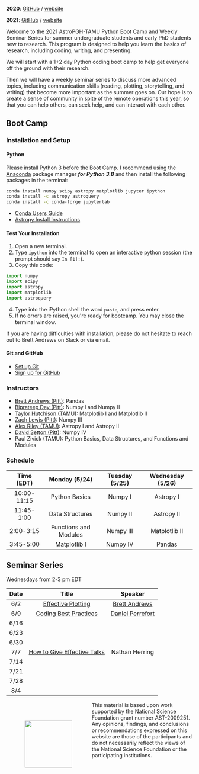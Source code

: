 **2020**: [GitHub](https://github.com/astropgh/astropgh-boot-camp-2020) / [website](https://astropgh.github.io/astropgh-boot-camp-2020/)

**2021**: [GitHub](https://github.com/astropgh/python-boot-camp-2021) / [website](https://astropgh.github.io/python-boot-camp-2021/)

Welcome to the 2021 AstroPGH-TAMU Python Boot Camp and Weekly Seminar Series for summer undergraduate students and early PhD students new to research.  This program is designed to help you learn the basics of research, including coding, writing, and presenting.

We will start with a 1+2 day Python coding boot camp to help get everyone off the ground with their research.

Then we will have a weekly seminar series to discuss more advanced topics, including communication skills (reading, plotting, storytelling, and writing) that become more important as the summer goes on. Our hope is to create a sense of community in spite of the remote operations this year, so that you can help others, can seek help, and can interact with each other.

## Boot Camp
### Installation and Setup
#### Python
Please install Python 3 before the Boot Camp. I recommend using the [Anaconda](https://www.anaconda.com/products/individual) package manager **_for Python 3.8_** and then install the following packages in the terminal:
```bash
conda install numpy scipy astropy matplotlib jupyter ipython
conda install -c astropy astroquery
conda install -c conda-forge jupyterlab
```

- [Conda Users Guide](https://conda.io/docs/user-guide/index.html)
- [Astropy Install Instructions](http://docs.astropy.org/en/stable/install.html)

#### Test Your Installation

1. Open a new terminal.
2. Type `ipython` into the terminal to open an interactive python session (the prompt should say `In [1]:`).
3. Copy this code:
```python
import numpy
import scipy
import astropy
import matplotlib
import astroquery
```
4. Type into the iPython shell the word `paste`, and press enter.
5. If no errors are raised, you're ready for bootcamp. You may close the terminal window.

If you are having difficulties with installation, please do not hesitate to reach out to Brett Andrews on Slack or via email.

#### Git and GitHub
- [Set up Git](https://help.github.com/articles/set-up-git/)
- [Sign up for GitHub](https://help.github.com/en/github/getting-started-with-github/signing-up-for-github)


### Instructors
- [Brett Andrews (Pitt)](https://bretthandrews.github.io/): Pandas
- [Biprateep Dey (Pitt)](https://biprateep.github.io/): Numpy I and Numpy II
- [Taylor Hutchison (TAMU)](https://aibhleog.github.io/): Matplotlib I and Matplotlib II
- [Zach Lewis (Pitt)](https://zachjlewis.github.io/): Numpy III
- [Alex Riley (TAMU)](https://ahriley.github.io/): Astropy I and Astropy II
- [David Setton (Pitt)](https://davidjsetton.github.io/): Numpy IV
- Paul Zivick (TAMU): Python Basics, Data Structures, and Functions and Modules

### Schedule

| Time (EDT) | Monday (5/24) | Tuesday (5/25) | Wednesday (5/26) |
|:-----:|:-----:|:-----:|:-----:|
| 10:00-11:15 | Python Basics | Numpy I | Astropy I |
| 11:45-1:00 | Data Structures | Numpy II | Astropy II |
| 2:00-3:15 | Functions and Modules | Numpy III | Matplotlib II |
| 3:45-5:00 | Matplotlib I | Numpy IV | Pandas |


## Seminar Series

Wednesdays from 2-3 pm EDT

| Date | Title | Speaker |
|:-----:|:-----:|:-----:|
| 6/2 | [Effective Plotting](http://htmlpreview.github.io/?https://github.com/astropgh/astropgh-boot-camp-2020/blob/master/seminars/2020-05-27-plotting/plotting.html#/) | [Brett Andrews](https://bretthandrews.github.io) |
| 6/9  | [Coding Best Practices](seminars/coding_best_practices_2020-06-03.pdf) | [Daniel Perrefort](https://djperrefort.github.io/) |
| 6/16 |  |  |
| 6/23 |  |  |
| 6/30 |  |  |
| 7/7  | [How to Give Effective Talks](seminars/effective_talks_2020-07-08.pdf) | Nathan Herring |
| 7/14 |  |  |
| 7/21 |  |  |
| 7/28 |  |  |
| 8/4  |  |  |

<a href="url"><img style="padding: 50px;" src="https://github.com/astropgh/python-boot-camp-2021/blob/main/etc/NSF_4-Color_bitmap_Logo.png?raw=true" align="left" height="128" width="128"></a>

This material is based upon work supported by the National Science Foundation grant number AST-2009251. Any opinions, findings, and conclusions or recommendations expressed on this website are those of the participants and do not necessarily reflect the views of the National Science Foundation or the participating institutions.
